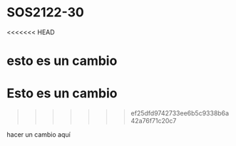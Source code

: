 # SOS2122-30

<<<<<<< HEAD

esto es un cambio 
=======
# Esto es un cambio
>>>>>>> ef25dfd9742733ee6b5c9338b6a42a76f71c20c7

hacer un cambio aquí